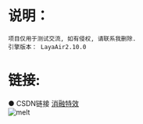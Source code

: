 # 说明：
    项目仅用于测试交流, 如有侵权, 请联系我删除.
    引擎版本： LayaAir2.10.0
# 链接:
● CSDN链接
[消融特效](https://blog.csdn.net/jts666/article/details/125942229)       
![melt](https://user-images.githubusercontent.com/17720234/180678406-449d1f7e-c8c4-4b77-93db-ab82d94065b0.gif)
